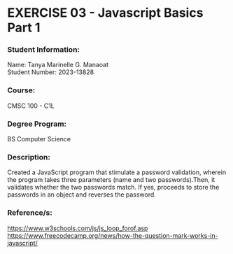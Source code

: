 # EXERCISE 03 - Javascript Basics Part 1

### Student Information:
Name: Tanya Marinelle G. Manaoat </br>
Student Number: 2023-13828

### Course:
CMSC 100 - C1L

### Degree Program:
BS Computer Science

### Description:
Created a JavaScript program that stimulate a password validation, wherein the program takes three parameters (name and two passwords).Then, it validates whether the two passwords match. If yes, proceeds to store the passwords in an object and reverses the password.

### Reference/s:
https://www.w3schools.com/js/js_loop_forof.asp
https://www.freecodecamp.org/news/how-the-question-mark-works-in-javascript/